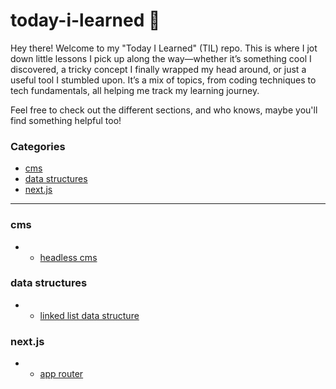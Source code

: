 # today-i-learned 📝
Hey there! Welcome to my "Today I Learned" (TIL) repo. This is where I jot down little lessons I pick up along the way—whether it’s something cool I discovered, a tricky concept I finally wrapped my head around, or just a useful tool I stumbled upon. It’s a mix of topics, from coding techniques to tech fundamentals, all helping me track my learning journey.

Feel free to check out the different sections, and who knows, maybe you'll find something helpful too!

### Categories
* [cms](/cms)
* [data structures](/data-structures)
* [next.js](/next.js)
---

### cms

- * [headless cms](/cms/headless-cms.md)

### data structures

- * [linked list data structure](/data-structures/linked-list-data-structure.md)

### next.js

- * [app router](/next.js/app-router.md)

